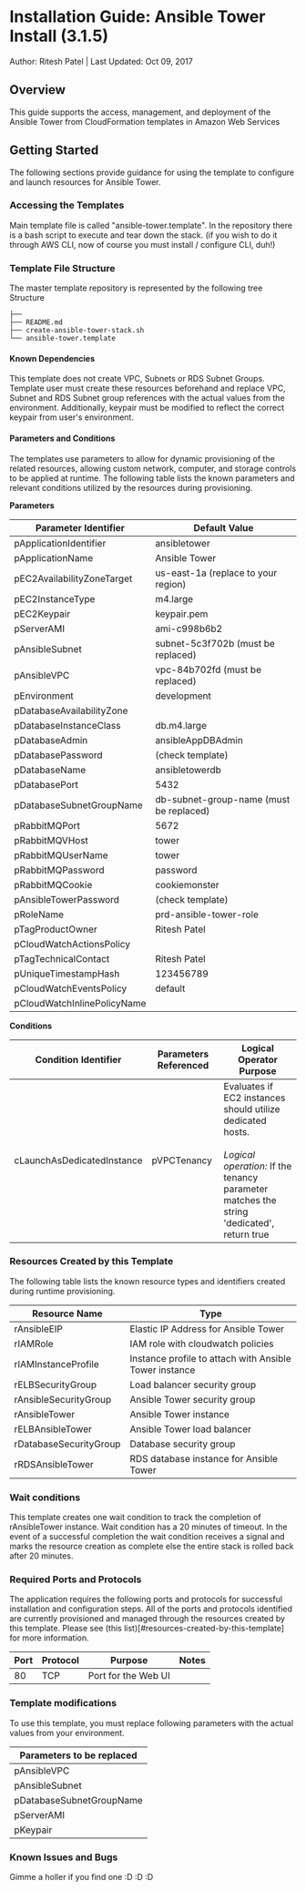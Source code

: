 # Installation Guide: Ansible Tower Install (3.1.5)

Author: Ritesh Patel | Last Updated: Oct 09, 2017

## Overview

This guide supports the access, management, and deployment of the Ansible Tower from CloudFormation templates in Amazon Web Services

## Getting Started

The following sections provide guidance for using the template to configure and launch resources for Ansible Tower.

### Accessing the Templates

Main template file is called "ansible-tower.template". In the repository there is a bash
script to execute and tear down the stack. (if you wish to do it through AWS CLI, now of course you must install / configure CLI, duh!)

### Template File Structure

The master template repository is represented by the following tree Structure
```
├──
├── README.md
├── create-ansible-tower-stack.sh
└── ansible-tower.template

```

#### Known Dependencies

This template does not create VPC, Subnets or RDS Subnet Groups. Template user must create these resources beforehand and replace VPC, Subnet and RDS Subnet group references with the actual values from the environment. Additionally, keypair must be modified to reflect the correct keypair from user's environment.

#### Parameters and Conditions

The templates use parameters to allow for dynamic provisioning of the related resources, allowing custom network, computer, and storage controls to be applied at runtime. The following table lists the known parameters and relevant conditions utilized by the resources during provisioning.

__Parameters__

| Parameter Identifier | Default Value |
|----------------------|---------------|
| pApplicationIdentifier | ansibletower |
| pApplicationName | Ansible Tower |
| pEC2AvailabilityZoneTarget | us-east-1a (replace to your region) |
| pEC2InstanceType | m4.large |
| pEC2Keypair | keypair.pem |
| pServerAMI | ami-c998b6b2 |
| pAnsibleSubnet | subnet-5c3f702b (must be replaced) |
| pAnsibleVPC | vpc-84b702fd (must be replaced) |
| pEnvironment | development |
| pDatabaseAvailabilityZone | |
| pDatabaseInstanceClass | db.m4.large |
| pDatabaseAdmin | ansibleAppDBAdmin |
| pDatabasePassword | (check template) |
| pDatabaseName | ansibletowerdb |
| pDatabasePort | 5432 |
| pDatabaseSubnetGroupName | db-subnet-group-name (must be replaced) |
| pRabbitMQPort | 5672 |
| pRabbitMQVHost | tower |
| pRabbitMQUserName | tower |
| pRabbitMQPassword | password |
| pRabbitMQCookie | cookiemonster |
| pAnsibleTowerPassword | (check template) |
| pRoleName | prd-ansible-tower-role |
| pTagProductOwner | Ritesh Patel |
| pCloudWatchActionsPolicy | | |  |
| pTagTechnicalContact | Ritesh Patel |
| pUniqueTimestampHash | 123456789 |
| pCloudWatchEventsPolicy | default |
| pCloudWatchInlinePolicyName | |

__Conditions__

| Condition Identifier | Parameters Referenced | Logical Operator Purpose |
|----------------------|----------------------|--------------------------|
| cLaunchAsDedicatedInstance | pVPCTenancy | Evaluates if EC2 instances should utilize dedicated hosts. <br><br>_Logical operation:_ If the tenancy parameter matches the string 'dedicated', return true |

### Resources Created by this Template

The following table lists the known resource types and identifiers created during runtime provisioning.

| Resource Name | Type |
|---------------|------|
| rAnsibleEIP |  Elastic IP Address for Ansible Tower |
| rIAMRole | IAM role with cloudwatch policies |
| rIAMInstanceProfile | Instance profile to attach with Ansible Tower instance |
| rELBSecurityGroup | Load balancer security group |
| rAnsibleSecurityGroup | Ansible Tower security group |
| rAnsibleTower | Ansible Tower instance |
| rELBAnsibleTower | Ansible Tower load balancer |
| rDatabaseSecurityGroup | Database security group |
| rRDSAnsibleTower | RDS database instance for Ansible Tower |

### Wait conditions

This template creates one wait condition to track the completion of rAnsibleTower instance. Wait condition has a 20 minutes of timeout. In the event of a successful completion the wait condition receives a signal and marks the resource creation as complete else the entire stack is rolled back after 20 minutes.

### Required Ports and Protocols

The application requires the following ports and protocols for successful installation and configuration steps. All of the ports and protocols identified are currently provisioned and managed through the resources created by this template. Please see (this list)[#resources-created-by-this-template] for more information.

| Port | Protocol | Purpose | Notes |
|------|----------|---------|-------|
| 80 | TCP | Port for the Web UI |

### Template modifications

To use this template, you must replace following parameters with the actual values from your environment.

| Parameters to be replaced |
|-----------|
| pAnsibleVPC |
| pAnsibleSubnet |
| pDatabaseSubnetGroupName |
| pServerAMI |
| pKeypair |

### Known Issues and Bugs
Gimme a holler if you find one :D :D :D
